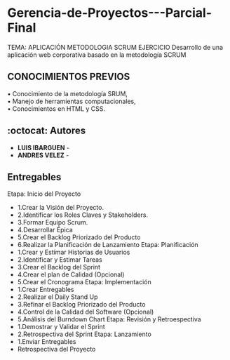 # Gerencia-de-Proyectos---Parcial-Final
TEMA: APLICACIÓN METODOLOGIA SCRUM EJERCICIO Desarrollo de una aplicación web corporativa basado en la metodología SCRUM 
## CONOCIMIENTOS PREVIOS     
• Conocimiento de la metodología SRUM,      
• Manejo de herramientas computacionales,      
• Conocimientos en HTML y CSS.

## :octocat: Autores
* **LUIS IBARGUEN** - 
* **ANDRES VELEZ** - 


## Entregables
Etapa: Inicio del Proyecto
- 1.Crear la Visión del Proyecto.
- 2.Identificar los Roles Claves y Stakeholders.
- 3.Formar Equipo Scrum.
- 4.Desarrollar Épica
- 5.Crear el Backlog Priorizado del Producto
- 6.Realizar la Planificación de Lanzamiento
Etapa: Planificación
- 1.Crear y Estimar Historias de Usuarios
- 2.Identificar y Estimar Tareas
- 3.Crear el Backlog del Sprint
- 4.Crear el plan de Calidad (Opcional)
- 5.Crear el Cronograma
Etapa: Implementación
- 1.Crear Entregables
- 2.Realizar el Daily Stand Up
- 3.Refinar el Backlog Priorizado del Producto
- 4.Control de la Calidad del Software (Opcional)
- 5.Análisis del Burndown Chart
Etapa: Revisión y Retroespectiva
- 1.Demostrar y Validar el Sprint
- 2.Retrospectiva del Sprint
Etapa: Lanzamiento
- 1.Enviar Entregables
- Retrospectiva del Proyecto
